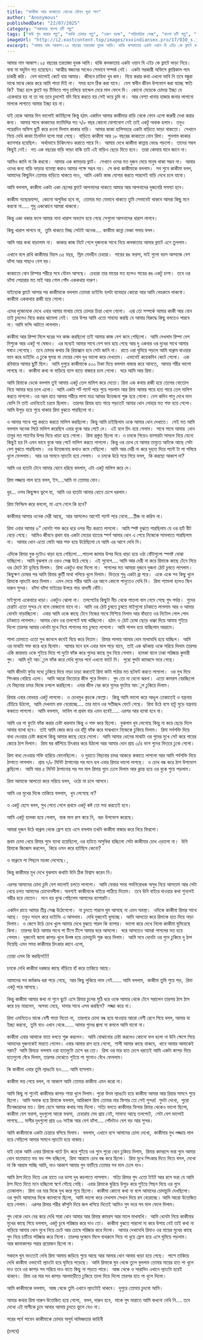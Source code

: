 ```yaml
---
title: "কাকীমা আর কাকাতো বোনের যৌবন সুধা পান"
author: "Anonymous"
publishedDate: "22/07/2025"
category: "অজাচার বাংলা চটি গল্প"
tags: ["কচি গুদ মারার গল্প", "কাকি চোদার গল্প", "তরুণ বয়স্ক", "পারিবারিক সেক্স", "বাংলা চটি গল্প", "ভাই বোনের চোদন কাহিনী"]
imageUrl: "http://i2.eastcontent.top/images/xxxindiansex.pro/17/030_s.jpg"
excerpt: "আমার নাম আকাশ।২৫ বছরের তরতাজা যুবক আমি। থাকি কলকাতায় একটা ওয়ান বি এইচ কে ফ্লাটে ভাড়া নিয়ে।  বাবা মা বহুদিন গত হয়েছেন। আত্মীয় স্বজনের সাথেও সেভাবে সম্পর্ক নেই।  একটা সরকারী অফিসে ক্লারিকাল পদে চাকরী কর..."
---
```


আমার নাম আকাশ।২৫ বছরের তরতাজা যুবক আমি। থাকি কলকাতায় একটা ওয়ান বি এইচ কে ফ্লাটে ভাড়া নিয়ে।  বাবা মা বহুদিন গত হয়েছেন। আত্মীয় স্বজনের সাথেও সেভাবে সম্পর্ক নেই।  একটা সরকারী অফিসে ক্লারিকাল পদে চাকরী করি।  বেশ ভালোই কেটে যায় আমার।  জীবনে চাহিদা খুব কম।  বিয়ে করার কথা এখনো ভাবি নি তবে বন্ধুরা মাঝে মাঝে জোর করে আমি পাত্তা দিই না।  সময় হলে ঠিক করা যাবে।  বেশ স্বাধীন জীবন উপভোগ করা যাচ্ছে ক্ষতি কি?  ইচ্ছা হলে ফ্লাটে বড় টিভিতে পানু চালিয়ে হ্যান্ডেল মেরে মাল ফেলে দি।  কোনো মেয়েকে চোদার ইচ্ছা যে একেবারে হয় না তা নয় তবে চুদলেই যদি বিয়ে করতে হয় সেই ভয়ে চুদি না।  আর বেশ্যা খানায় হাজার জনার লাগানো মালকে লাগাতে আমার ইচ্ছা হয় না।


যাই হোক আমার দিন ভালোই কাটছিলো কিন্তু হঠাৎ একদিন আমার কাকীমার বাড়ি থেকে ফোন এলো জরুরী দেখা করার জন্য।  আমার সাথে কাকাদের ফ্যামিলির গত ৭/৮ বছর কোনো যোগাযোগ নেই তাই একটু অবাক হলাম।  তবুও পরেরদিন অফিস ছুটি করে রওনা দিলাম কাকার বাড়ি।  আমার কাকা হালিসহরে একটা বাড়িতে ভাড়া থাকতো।  সেখানে গিয়ে দেখি কাকা তিনদিন হলো মারা গেছে।  বাড়িতে কাকীমা আর ১৮ বছরের কাকাতো বোন রিমা।  শুনলাম কাকার ক্যানসার হয়েছিল।  অর্থাভাবে চিকিৎসাও করাতে পারে নি।  আমায় দেখে কাকীমা কান্নায় ভেঙে পড়লো।  তাদের সম্বল কিছুই নেই।  গত এক বছরের বাড়ি ভাড়া বাকি তাই এই বাড়িও ছেড়ে দিতে হবে।  তারা কোথায় যাবে জানে না।


আমিও জানি না কি করবো।  আমার এক কামড়ার ফ্লাট।  সেখানে ওদের মত দুজন মেয়ে মানুষ থাকা সম্ভব না।  আবার ওদের জন্য বাড়ি ভাড়ার ব্যাবস্থা করাও আমার পক্ষে সম্ভব নয়।  সে কথা কাকীমাকে বললাম।  সব শুনে কাকীমা বলল,  আমাদের কিছুদিন তোমার বাড়িতে থাকতে দাও,  আমি একটা কাজ যোগার করতে পারলেই বাড়ি দেখে চলে যাবো।


আমি বললাম, কাকীমা একটা একা ছেলের ফ্লাটে আপনাদের থাকতে আমার আর আপনাদের দুজনেরি সমস্যা হবে।

কাকীমা নাছোরবান্দা,  কোনো অসুবিধা হবে না,  তোমার মত যেভাবে থাকতে তুমি সেভাবেই থাকবে আমরা কিছু মনে করবো না….. শুধু এককোনে আমরা থাকবো।


কিন্তু একা থকার ফলে আমার নানা খারাপ অভ্যাস হয়ে গেছে সেগুলো আপনাদের খারাপ লাগবে।

কিছু খারাপ লাগবে না,  তুমি থাকতে দিচ্ছ সেটাই অনেক…. কাকীমা কান্না ভেজা গলায় বলল।

আমি আর কথা বাড়ালাম না।  কাকার কাজ মিটে গেলে দুজনকে সাথে নিয়ে কলকাতায় আমার ফ্লাটে এনে তুললাম।

এখানে বলে রাখি কাকীমার বিয়স ৩৫ বছর,  স্লিম মেদহীন চেহারা।  গায়ের রঙ ফরসা, মাই গুলো বয়স আন্দাজে বেশ ডাঁসা আর পাছাও বেশ বড়।


কাকাতো বোন রিম্পার শরীরে সবে যৌবন আসছে।  চেহারা তার মায়ের মত হলেও গায়ের রঙ একটু চাপা।  তবে ওর ডাঁসা পেয়ারার মত মাই আর গোল পোঁদ এককথায় দারুণ।

যাইহোক ফ্লাটে আসার পর কাকীমাকে বললাম তোমরা ডাইনিং হলটা ব্যাবহার কোরো আর আমি বেডরুমে থাকবো।  কাকীমা এককথায় রাজী হয়ে গেলো।


এদের দুজোনকে দেখে এবার আমার মাথায় মেয়ে চোদার চিন্তা খেলে গেলো।  এরা তো সম্পর্কে আমার কাকী আর বোন তাই চুদলেও বিয়ে করার ঝামেলা নেই।  তার উপর আমি এতো সাহায্য করছি যে আমার বিরুদ্ধে কিছু বলতেও পারবে না। আমি ফন্দি আটতে লাগলাম।


কাকীমা আর রিম্পা মিলে ঘরের সব কাজ করছিলো তাই আমার কাজ বেশ কমে গেছিলো।  আমি দেখলাম রিম্পা বেশ মিশুকে আর একটু গা ঘেষাও।  এর মধ্যেই আমার সাথে বেশ ভাব হয়ে গেছে আর দু একবার ওর দুধের সাথে আমার ঘষাও লেগেছে।  তবে চোদার কথায় কি রিয়াক্সান হবে সেটা জানি না।  রাতে ওরা ঘুমিয়ে পড়লে আমি বাথ্রুম যাওয়ার ভান করে ডাইনিং এ ঢুকে ঘুমন্ত মা মেয়ের পোদ দুধ ভালো করে দেখতাম।  এভাবেই কয়েকদিন কেটে গেলো।  এক রবিবারে আমার ছুটি ছিল।  আমি দুপুরে কাকীমাকে ৫০০ টাকা দিয়ে বললাম বাজার করে আনতে,  আমার শরীর ভালো লাগছে না।  কাকীমা কথা না বাড়িয়ে ব্যাগ হাতে বাজারে চলে গেলো।  ঘরে আমি আর রিমা।


আমি রিমাকে ডেকে বললাম তুই আমায় একটু তেল মালিশ করে দেতো। রিমা এক কথায় রাজী হয়ে তেলের বোতোল নিয়ে আমার ঘরে চলে এলো।  আমি একটা শর্ট প্যান্ট পরে শুয়ে পড়লাম আর রিমা আমার গায়ে হাত পায়ে তেল মালিশ করতে লাগলো। ওর নরম হাত আমার শরীরে লাগা মাত্র আমার উত্তেজনা শুরু হয়ে গেলো। বেশ কদিন পানু দেখে মাল ফেলি নি তাই এমনিতেই চরমে ছিলাম।  তারপর রিমার হাত গায়ে পড়তেই আমার ধোন লোহার মত শক্ত হয়ে গেলো।  আমি উপুড় হয়ে শুয়ে থাকায় রিমা বুঝতে পারছিলো না।


ও আমার সাথে গল্প করতে করতে মালিশ করছিলো। কিন্তু আমি চাইছিলাম ওকে আমার ধোন দেখাতে।  সেই মত আমি বললাম অনেক পিঠে মালিশ করেছিস এবার বুকে আর পেটে দে।  এই বলে চিৎ হয়ে গেলাম।  সাথে সাথে আমার  ধোন তাবুর মত প্যান্টের উপর দিয়ে খাড়া হয়ে গেলো।  রিমা প্রস্তুত ছিলো না। ও চমকে গিয়েও ব্যাপারটা সামলে নিয়ে যেনো কিছুই হয় নি এমন ভাবে বুকে আর পেটে মালিশ করতে লাগলো। কিন্তু ওর চোখ যে আমার তাবুতে আটকে আছে সেটা বেশ বুঝতে পারছিলাম।  ওর উত্তেজনায় কথাও কমে গেছিলো।  আমি আর দেরী না করে দুহাত দিয়ে প্যান্ট টা পা গলিয়ে খুলে ফেললাম।  আর ওর সামনে ল্যাংটো হয়ে গেলাম।  ও চমকে উঠে সরে গিয়ে বলল,  কি করছো আকাশ দা?


আমি ওর হাতটা টেনে আমার ধোনে ধরিয়ে বললাম, এটা একটু মালিশ করে দে।

রিমা লজ্জায় লাল হয়ে বলল, ইস….আমি না তোমার বোন।

ধুর… ওসব কিছুক্ষন ভুলে যা,  আমি ওর হাতটা আমার ধোনে চেপে ধরলাম।

রিমা ফিস্ফিস করে বললো, মা এসে গেলে কি হবে?

কাকীমার আসার ওনেক দেরী আছে,  আর আসলেও আগেই প্যান্ট পরে নেবো….প্লীজ না করিস না।

রিমা এবার আমার ৬” ধোনটা শক্ত করে ধরে ওপর নীচ করতে লাগলো।  আমি স্পষ্ট বুঝতে পারছিলাম যে ওর হার্ট বীট বেড়ে গেছে।  আমিও জীবনে প্রথম বার একটা মেয়ের হাতের স্পর্শ আমার ধোন এ পেয়ে নিজেকে সামলাতে পারছিলাম না।  আমার ধোন এতো মোটা আর শক্ত হয়ে উঠেছিলো যে আমি এর আগে দেখি নি।


এদিকে রিমার বুক দুটোও খাড়া হয়ে গেছিলো….পাতলা জামার উপর দিয়ে খাড়া হয়ে ওঠা বোঁটাগুলো স্পপষ্ট বোঝা যাচ্ছিলো।  আমি বুঝলাম যে ওরও সেক্স উঠে গেছে।  এই সুযোগ…. আমি আর দেরী না করে রিমাকে কাছে টেনে নিয়ে ওর ঠোটে ঠট ডুবিয়ে দিলাম।  রিমা একটুও বাধা দিলো না।  পাগলের মত আমারা দুজনে দুজনা ঠোট চুষতে লাগলাম। কিছুক্ষণ চোষার পর আমি রিমার কুর্তী মাথা গলিয়ে খুলে দিলাম। ভিতরে শুধু একটা ব্রা পরে।  একে একে সব কিছু খুলে রিমাকে ল্যাংটো করে দিলাম।  এমন মেয়ে শরীর আমি এর আগে কোনো পানুতেও দেখি নি।  রিমা শ্যামলা হলেও স্কিন দারুন সুন্দর।  ডাঁসা ডাঁসা মাইয়ের উপরে গাড় বাদামী বোঁটা।


মাইগুলো একেবারে খাড়া। একটুও ঝোলা না।  তলপেটের কিছুটা নীচ থেকে পাতলা বাল নেমে গেছে গুদ পর্যন্ত।  গুদের চেরাটা এতো সুন্দর যে বলে বোজানো যাবে না।  আমি ওর ঠোট চুষতে চুষতে মাইগুলো চটকাতে লাগলাম আর ও আমার ধোনটা নাড়াচ্ছিলো।  এবার আমি ওকে কাছে টেনে নিজের সাথে মিশিয়ে নিলাম আর বাঁহাতে ওর নিটোল গোল পোদ চটকাতে লাগলাম।  আমার ধোন ওর তলপেটে ঘষা খাচ্ছিলো।  হঠাৎ ও ঠোট চোষা ছেড়ে ধাক্কা দিয়ে আমায় শুইয়ে দিলো তারপর আমার ধোনটা মুখে নিয়ে পাগলের মত চুষতে লাগলো।  আমি পাগল হয়ে যাচ্ছিলাম আরামে।


শালা চোদাতে এতো সুখ জানলে কবেই বিয়ে করে নিতাম।  রিমার লালায় আমার ধোন মাখামাখি হয়ে যাচ্ছিল।  আমি ওর মাথাটা শক্ত করে ধরে ছিলাম।  আমার মনে হল এবার মাল পড়ে যাবে,  তাই এক ঝটকায় ওকে সরিয়ে দিলাম তারপর একি কায়দায় ওকে শুইয়ে দিয়ে পা দুটো ফাঁক করে গুদের কাছে মুখ নিয়ে গেলাম।  হালকা বালে ঢাকা পরিষ্কার কুমারী গুদ।  আমি দুই আংুলে ফাঁক করে দেখি গুদের পর্দে এখনো ফাটে নি।  পুরো গুদটা কামরসে ভরে গেছে।


আমি জীভটা ফুটর মধ্যে ঢুকিয়ে দিয়ে নাড়া চাড়া করতেই রিমা কাটা পাঠার মত ছটফট করতে লাগলো।  ওর মুখ দিয়ে শিৎকার বেরিয়ে এলো।  আমি আরো ভিতোরে জীভ পুরে দিলাম।  গুদ তো না যেনো ঝরনা।  এতো কামরস বেরচ্ছিলো যে বিছানার চাদর ভিজে চপচপ করছিলো।  এবার জীভ বের করে গুদের ফুটোয় আংুল ঢুকিয়ে দিলাম।


রিমার এবার বোধহয় একটু লাগলো।  ও চোখমুখ কুচকে ফেল্লো।  কিন্তু আমি ভালো করে আঙুল ঢোকাতেই ও যন্ত্রনায় চেঁচিয়ে উঠলো,  আমি দেখলাম রক্ত বেরোচ্ছে…. তার মানে ওর সতীচ্ছদ্দ ফেটে গেছে।  রিমা উঠে বসে হাটু মুড়ে যন্ত্রনায় ককাতে লাগলো।  আমি বললাম,  ভাবিস না প্রথম বার এমন হবেই….. এরপর আর ব্যাথা হবে না।


আমি ওর পা ফুটো ফাঁক করার চেষ্টা করলাম কিন্তু ও শক্ত করে ছিলো।  বুঝলাম খুব লেগেছে কিন্তু না করে ছেড়ে দিলে আবার ব্যাথা হবে।  তাই আমি জোর করে ওর হাঁটু ফাঁক করে মাঝখানে নিজেকে ঢুকিয়ে দিলাম।  রিমা সর্বশক্তি দিয়ে বাধা দেওয়ার চেষ্টা করলো কিন্তু আমার কাছে হেরে গেলো।  আমি আমার ধোনের মাথাটা ওর গুদের মুখে সেট করে গায়ের জোরে ঠাপ দিলাম।  রিমা ঘর কাঁপিয়ে চিৎকার করে উঠলো আর আমার ধোন প্রায় ৩/৪ ভাগ গুদের ভিতরে ঢুকে গেলো।


রিমা বাধা দেওয়ার শক্তি হারিয়ে ফেলেছিলো।  ও দুহাতে বিছানার চাদর আকড়ে ককাতে লাগলো আর আমি শর্বশক্তি দিয়ে ঠাপাতে লাগলাম।  প্রায় ৭/৮ মিনিট ঠাপানোর পর মনে হল এবার রিমার ভালো লাগছে।  ও চোখ বন্ধ করে ঠাপ উপভোগ ক্ক্রছিলো।  আমি আর ৫ মিনিট ঠাপানোর পর সব মাল রিমার গুদে ঢেলে দিলাম আর ক্লান্ত হয়ে ওর বুকে শুয়ে পড়লাম।


রিমা আমাকে আলতো করে সরিয়ে বলল,  ওঠো মা চলে আসবে।

আমি ওর মুখের দিকে তাকিয়ে বললাম,  খুব লেগেছে না?

ও একটু হেসে বলল, সুখ পেতে গেলে প্রথমে একটু কষ্ট তো সহ্য করতেই হবে।

আমি একটু হালকা হয়ে গেলাম,  যাক মাল রাগ করে নি,  বরং উপভোগ করেছে।

আমরা দুজন উঠে বাথ্রুম থেকে ফ্রেশ হয়ে এসে বসলাম তখনি কাকীমা বাজার করে নিয়ে ফিরলো।


প্রথম চোদা খেয়ে রিমার গুদে ব্যাথা হয়েছিলো, ওর হাটতে অসুবিধা হচ্ছিলো সেটা কাকীমার চোখ এড়ালো না।  উনি রিমাকে জিজ্ঞেস করলেন,  কিরে ওমন করে হাটছিস কেনো?

ও বাথ্রুমে পা পিছলে মচকা লেগেছে।,

কিন্তু কাকীমার মুখ দেখে বুঝলাম কথাটা উনি ঠিক বিশ্বাস করেন নি।


এরপর আমাদের চোদা চুদি বেশ ভালোই চলতে লাগলো।  আমি ফেরার সময় গর্ভনিরোধক অসুধ নিয়ে আসতাম আর সেটা খেয়ে চলত আমাদের চোদোনলীলা। অবশ্যই কাকীমাকে বাইরে পাঠিয়ে দিতাম।  তবে উনি বাইরে যাওয়ার কথা শুনলেই গম্ভীর হয়ে যেতেন।  মনে হয় বুঝে গেছিলেম আমাদের ব্যাপারটা।


একদিন রাতে আমার তীব্র সেক্স উঠেগেলো।  না চুদতে পারলে ঘুম আসছে না এমন অবস্থা।  ওদিকে কাকীমা রিমার সাথে আছে।  তবুও সাহস করে ডাইনিং এ আসলাম।  দেখি দুজনেই ঘুমাচ্ছে।  আমি আলতো করে রিমাকে হাত দিয়ে নাড়া দিলাম।  ও জেগে উঠে চোখ খুলে আমায় দেখে বুঝতে পারল কি ব্যাপার।  ভালো করে দেখে নিলো কাকীমা ঘুমিয়েছে কিনা।  তারপর উঠে আমার সাথে পা টিপে টিপে আমার ঘরে আসলো।  ঘরে আসতেও আমরা পাগলের মত হয়ে গেলাম।  দুজনেই জামা কাপড় খুলে উলঙ্গ হয়ে চোদাচুদি শুরু করে দিলাম।  আমি সবে ধোনটা ওর গুদে ঢুকিয়ে দু ঠাপ দিয়েছি এমন সময় কাকীমার চিৎকার কানে এলো,

তোরা এসব কি করছিস!!!!


চমকে দেখি কাকীমা দরজার কাছে দাঁড়িয়ে হাঁ করে তাকিয়ে আছে।

আমাদের সব কর্মকাণ্ড ধরা পড়ে গেছে,  আর কিছু লুকিয়ে লাভ নেই…… আমি বললাম,  কাকীমা তুমি শুয়ে পড়,  রিমা একটু পরে আসছে।

কিন্তু কাকীমা আমার কথা না শুনে ছুটে এসে রিমার চুলের মুঠি ধরে ওকে আমার থেকে টেনে সরালেন তারপর ঠাস ঠাস করে চড় মারলেন,  অসভ্য মেয়ে,  দাদার সাথে এসব করছিস?  লজ্জা করে না।


রিমা এমনিতেও মাকে বেশী পাত্তা দিতো না,  তারপরে চোদা বন্ধ হয়ে যাওয়ায় আরো বেশী রেগে গিয়ে বলল, আমার যা ইচ্ছা করবো,  তুমি যাও এখান থেকে…… আমার গুদের জ্বালা না কমলে আমি যাবো না।


কাকীমা এবার আমাকে যাতা বলতে শুরু করলেন।  আমি বোঝানোর চেষ্টা করলেও কোনো ফল হলো না উনি ক্ষেপে গিয়ে আমাদের দুজনকেই মারতে গেলেন। এবার আমার রাগ হয়ে গেলো,  শালী আমার কাছে থাকবে,  খাবে আবার আমাকেই গরম?  আমি রিমাক্র বললাম ওরা হাতদুটো চেপে ধর তো।  রিমা ওর মার হাত চেপে ধরতেই আমি একটা কাপড় দিয়ে হাতগুলো বেঁধে দিলাম, তারপর মেঝেতে শুইয়ে পা গুলোও বেঁধে ফেললাম।


কি কাকীমা এবার তুমি ল্যাঙটো হও….. আমি হাসলাম।

কাকীমা ভয় পেয়ে বলল, না আকাশ আমি তোমার কাকীমা এমন করো না।


আমি কিছু না শুনেই কাকীমার কাপড় শায়া খুলে দিলাম। পুরো উদম ল্যাঙটো হয়ে কাকীমা আমার আর রিয়ার সামনে শুয়ে ছিলো।  আমি অবাক হয়ে রিমাকে বললাম, আরিব্বাস রিমা তোমার মার ফিগার তো সেই সুন্দর!  গুদটা দেখো,  পুরো টিনেজারদের মত। রিমা হেসে আমার কথায় সায় দিলো। সত্যি বলতে কাকীমার ফিগার রিমার থেকেও ভালো ছিলো,  কাকীমা বেশ ফরসা, দুধগুলো আরো ফরসা,  চেহারায় মেদ প্রায় নেই, সামান্য আছে তলপেটে,  সেটা বেশ ভালোই লাগছে…. মাগীর দুধগুলো প্রায় ৩৬ সাইজ আর বেশ ডাঁসা…. পোঁদটাও বেশ বড় আর সুন্দর।


আমি কাকীমাকে একটা চেয়ারে বসিয়ে দিলাম।  বললাম, এখানে বসে আমাদের চোদা দেখো,  কাকীমার মুখ লজ্জায় লাল হয়ে গেছিলো আমার সামনে ল্যাংটো হয়ে থাকায়।


যাই হোক আমি এবার রিমাকে খাটে চিৎ করে শুইয়ে ওর গুদে পুরো ধোন ঢুকিয়ে দিলাম,  রিমার কামরসে ভরা গুদে আমার ধোন যাতায়াতে ফচ ফচ শব্দ হচ্ছিলো,  রিমা আরামে চোখ বন্ধ করে ছিলো।  রিমা মুখে শিৎকার দিতে দিতে বলল, দেখো মা কি আরাম পাচ্ছি আমি, দাও আকাশ আমার গুদ ফাটিয়ে তোমার সব মাল ঢেলে দাও।


আমি ঠাপ দিতে দিতে এক হাতে ওর ডাসা দুধ কচলাতে লাগলাম।  সত্যি রিমার গুদ এতো টাইট আর রসে ভরা যে আমি ঠাপ দিতে দিতে মনে হচ্ছিলো স্বর্গে পৌছে গেছি।  এবার রিমাকে ঘুরিয়ে উপুড় করে শুইয়ে পিছন দিয়ে ওর গুদে ঢোকালাম।  রিমা ওর মার দিকে মুখ করে শুয়ে ছিলো।  কাকীমা কোনো কথা না বলে আমাদের চোদাচুদি দেখছিলো। ওর গুদটা আমাদের দিকে ক্যালানো ছিলো,  আমি ভালো করে দেখলাম সেখান দিয়ে রস বেরোচ্ছে। আমি আরো উত্তেজিত হয়ে গেলাম।  এরপর রিমার শরীর কাঁপুনি দিয়ে জল খসিয়ে দিতেই আমিও গুদ ভরে সব মাল ফেলে দিলাম।


গুদ থেকে ধোন বের করে দেখি সারা ধোন আমার আর রিমার কামরস আর মালে মাখমাখি।  আমি ধোনটা নিয়ে কাকীমার মুখের কাছে গিয়ে বললাম, একটু চূষে পরিষ্কার করে দাও তো।  কাকীমা বুঝতে পারলো না করে উপায় নেই তাই কথা না বাড়িয়ে আমার ধোন মুখে নিয়ে চেটে আর চোষে পরিষ্কার করে দিলো।  আমার দেখাদেখি রিমাও ওর মায়ের মুখের কাছে গুদ নিয়ে চাটিয়ে পরিষ্কার করে নিলো। তারপর দুজোন মিলে বাথরুমে গিয়ে গা ধুয়ে ফ্রেশ হয়ে এসে ঘুমিয়ে পড়লাম।  আর জামাকাপড় পরার প্রয়োজন ছিলো না।


সকালে ঘুম ভাংতেই দেখি রিমা আমায় জড়িয়ে শুয়ে আছে আর আমার ধোন আবার খাড়া হয়ে গেছে।  পাশে তাকিয়ে দেখি কাকীমা ওভাবেই ল্যাংটো হয়ে ঘুমিয়ে পড়েছে।  আমি রিমাকে ঘুম থেকে তুলে বুললাম তোমার মায়ের হাত পা খুলে দাও তবে ওর কাপড় সব সরিয়ে দাও যাতে কিছু না পড়তে পারে।  আজ থেকে ও সারাদিন এখানে ল্যাংটো হয়েই থাকবে।  রিমা ওর মার সব কাপড় আলমাড়ীতে ঢুকিয়ে তালা দিয়ে দিলো তারপর হাত পা খুলে দিলো।


আমি কাকীমাকে বললাম,  আজ থেকে তুমি এখানে ল্যাংটোই থাকবে।  দুপুরে তোমায় চুদবো আমি।

আমার কথায় রিমা দারুন উত্তেজিত হয়ে গেলো,  বলল, দারুন হবে,  মাকে গুদ মারাতে আমি কখনো দেখি নি…. তবে দেখো এই মাগীকে চুদে আবার আমায় চুদতে ভুলে যেও না।


পরের পর্বে পাবেন কাকীমাকে চোদার অপুর্ব অভিজ্ঞতার কাহিনী

(চলবে)
